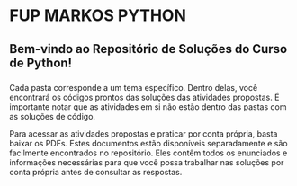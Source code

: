# FUP MARKOS   PYTHON 
## Bem-vindo ao Repositório de Soluções do Curso de Python! <h3>
Cada pasta corresponde a um tema específico. Dentro delas, você encontrará os códigos prontos das soluções das atividades propostas. É importante notar que as atividades em si não estão dentro das pastas com as soluções de código.

Para acessar as atividades propostas e praticar por conta própria, basta baixar os PDFs. Estes documentos estão disponíveis separadamente e são facilmente encontrados no repositório. Eles contêm todos os enunciados e informações necessárias para que você possa trabalhar nas soluções por conta própria antes de consultar as respostas.
